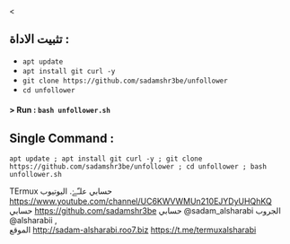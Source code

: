 <

## تثبيت الاداة  :

* `apt update`
* `apt install git curl -y`
* `git clone https://github.com/sadamshr3be/unfollower`
* `cd unfollower`

#### > Run : `bash unfollower.sh`

## Single Command :
```
apt update ; apt install git curl -y ; git clone https://github.com/sadamshr3be/unfollower ; cd unfollower ; bash unfollower.sh
```
TErmux
حسابي علـّۓ. اليوتيوب
https://www.youtube.com/channel/UC6KWVWMUn210EJYDyUHQhKQ
حسابي https://github.com/sadamshr3be
حسابي @sadam_alsharabi
الجروب @alsharabii ,   
الموقع http://sadam-alsharabi.roo7.biz
https://t.me/termuxalsharabi